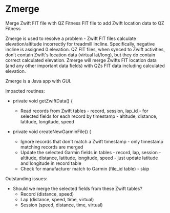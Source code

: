 # Zmerge
Merge Zwift FIT file with QZ Fitness FIT file to add Zwift location data to QZ Fitness

Zmerge is used to resolve a problem - Zwift FIT files calculate elevation/altitude incorrectly for treadmill incline. Specifically, negative incline is assigned 0 elevation. QZ FIT files, when synced to Zwift activities, don’t contain Zwift's location data (virtual lat/long), but they do contain correct calculated elevation. Zmerge will merge Zwifts FIT location data (and any other important data fields) with QZs FIT data including calculated elevation.

Zmerge is a Java app with GUI.

Impacted routines:

- private void getZwiftData() {     
  - Read records from Zwift tables - record, session, lap_id - for selected fields for each record by timestamp - altitude, distance, latitude, longitude, speed

- private void createNewGarminFile() {
  - Ignore records that don't match a Zwift timestamp - only timestamp matching records are merged
  - Update the selected Garmin fields in tables - record, lap, session - altitude, distance, latitude, longitude, speed - just update latitude and longitude in record table
  - Check for manufacturer match to Garmin (file_id table) - skip
  
Outstanding issues:

- Should we merge the selected fields from these Zwift tables?
  - Record (distance, speed)
  - Lap (distance, speed, time, virtual)
  - Session (speed, distance, time, virtual)
